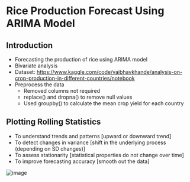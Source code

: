 # Rice Production Forecast Using ARIMA Model

## Introduction

- Forecasting the production of rice using ARIMA model
- Bivariate analysis
- Dataset: https://www.kaggle.com/code/vaibhavkhande/analysis-on-crop-production-in-different-countries/notebook
- Preprocess the data
    * Removed columns not required
    * replace() and dropna() to remove null values
    * Used groupby() to calculate the mean crop yield for each country

## Plotting Rolling Statistics

- To understand trends and patterns [upward or downward trend]
- To detect changes in variance [shift in the underlying process (depending on SD changes)]
- To assess stationarity [statistical properties do not change over time]
- To improve forecasting accuracy [smooth out the data]

![image](https://github.com/user-attachments/assets/39f06e9b-a0c5-49bb-b62b-8f93e0bd4f1f)





